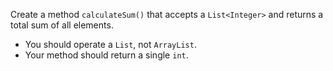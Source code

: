 Create a method `calculateSum()` that accepts a `List<Integer>` and returns a total sum of all elements.

-   You should operate a `List`, not `ArrayList`.
-   Your method should return a single `int`.